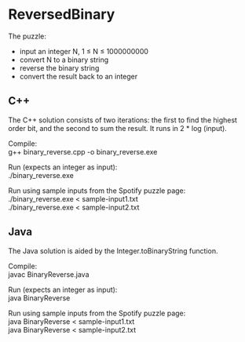 ReversedBinary
==============

The puzzle:
* input an integer N, 1 ≤ N ≤ 1000000000
* convert N to a binary string
* reverse the binary string
* convert the result back to an integer


C++
---

The C++ solution consists of two iterations:  the first to find the highest order bit, and the second to sum the result.  It runs in 2 * log (input).

Compile:  
g++ binary_reverse.cpp -o binary_reverse.exe

Run (expects an integer as input):  
./binary_reverse.exe

Run using sample inputs from the Spotify puzzle page:  
./binary_reverse.exe < sample-input1.txt  
./binary_reverse.exe < sample-input2.txt


Java
----

The Java solution is aided by the Integer.toBinaryString function.

Compile:  
javac BinaryReverse.java

Run (expects an integer as input):  
java BinaryReverse

Run using sample inputs from the Spotify puzzle page:  
java BinaryReverse < sample-input1.txt  
java BinaryReverse < sample-input2.txt

